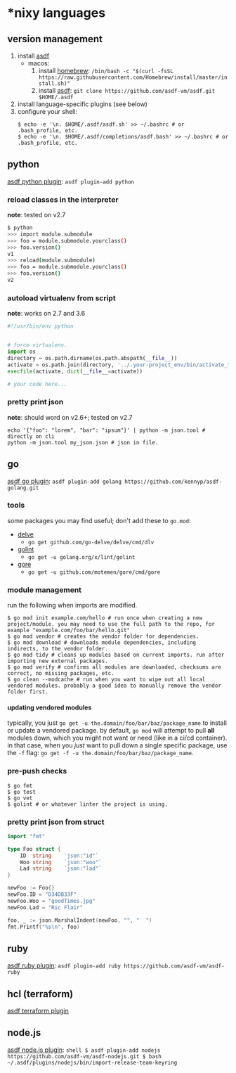 *nixy languages
===============

## version management

1. install [asdf](https://github.com/asdf-vm/asdf)
    * macos:
        1. install [homebrew](https://brew.sh/): `/bin/bash -c "$(curl -fsSL https://raw.githubusercontent.com/Homebrew/install/master/install.sh)"`
        2. install [asdf](https://asdf-vm.com/#/): `git clone https://github.com/asdf-vm/asdf.git $HOME/.asdf`
2. install language-specific plugins (see below)
3. configure your shell:
    ```shell
    $ echo -e '\n. $HOME/.asdf/asdf.sh' >> ~/.bashrc # or .bash_profile, etc.
    $ echo -e '\n. $HOME/.asdf/completions/asdf.bash' >> ~/.bashrc # or .bash_profile, etc.
    ```
## python

[asdf python plugin](https://github.com/danhper/asdf-python): `asdf plugin-add python`

### reload classes in the interpreter

**note**: tested on v2.7

```bash
$ python
>>> import module.submodule
>>> foo = module.submodule.yourclass()
>>> foo.version()
v1
>>> reload(module.submodule)
>>> foo = module.submodule.yourclass()
>>> foo.version()
v2
```

### autoload virtualenv from script

**note**: works on 2.7 and 3.6

```python
#!/usr/bin/env python


# force virtualenv.
import os
directory = os.path.dirname(os.path.abspath(__file__))
activate = os.path.join(directory, '../.your-project_env/bin/activate_this.py')
execfile(activate, dict(__file__=activate))

# your code here...
```

### pretty print json

**note**: should word on v2.6+; tested on v2.7

```shell
echo '{"foo": "lorem", "bar": "ipsum"}' | python -m json.tool # directly on cli
python -m json.tool my_json.json # json in file.
```

## go

[asdf go plugin](https://github.com/kennyp/asdf-golang): `asdf plugin-add golang https://github.com/kennyp/asdf-golang.git`

### tools

some packages you may find useful; don't add these to `go.mod`:

* [delve](https://github.com/go-delve/delve)
    * `go get github.com/go-delve/delve/cmd/dlv`
* [golint](https://github.com/golang/lint)
    * `go get -u golang.org/x/lint/golint`
* [gore](https://github.com/motemen/gore)
    * `go get -u github.com/motemen/gore/cmd/gore`

### module management

run the following when imports are modified.

```shell
$ go mod init example.com/hello # run once when creating a new project/module. you may need to use the full path to the repo, for example "example.com/foo/bar/hello.git"
$ go mod vendor # creates the vendor folder for dependencies.
$ go mod download # downloads module dependencies, including indirects, to the vendor folder.
$ go mod tidy # cleans up modules based on current imports. run after importing new external packages.
$ go mod verify # confirms all modules are downloaded, checksums are correct, no missing packages, etc.
$ go clean --modcache # run when you want to wipe out all local vendored modules. probably a good idea to manually remove the vendor folder first.
```

#### updating vendored modules

typically, you just `go get -u the.domain/foo/bar/baz/package_name` to install or update a vendored package. by default, `go mod` will attempt to pull **all** modules down, which you might not want or need (like in a ci/cd container). in that case, when you _just_ want to pull down a single specific package, use the `-f` flag: `go get -f -u the.domain/foo/bar/baz/package_name`.

### pre-push checks

```shell
$ go fmt
$ go test
$ go vet
$ golint # or whatever linter the project is using.
```

### pretty print json from struct

```go
import "fmt"

type Foo struct {
	ID  string    `json:"id"`
	Woo string    `json:"woo"`
	Lad string    `json:"lad"`
}

newFoo := Foo{}
newFoo.ID = "D34DB33F"
newFoo.Woo = "goodTimes.jpg"
newFoo.Lad = "Ric Flair"

foo, _ := json.MarshalIndent(newFoo, "", "  ")
fmt.Printf("%s\n", foo)
```

## ruby

[asdf ruby plugin](https://github.com/asdf-vm/asdf-ruby): `asdf plugin-add ruby https://github.com/asdf-vm/asdf-ruby`

## hcl (terraform)

[asdf terraform plugin](https://github.com/Banno/asdf-hashicorp)

## node.js

[asdf node.js plugin](https://github.com/asdf-vm/asdf-nodejs):
    ```shell
    $ asdf plugin-add nodejs https://github.com/asdf-vm/asdf-nodejs.git
    $ bash ~/.asdf/plugins/nodejs/bin/import-release-team-keyring
    ```

